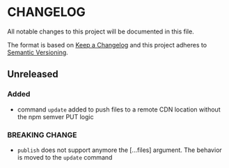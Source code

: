 # CHANGELOG

All notable changes to this project will be documented in this file.

The format is based on [Keep a Changelog](http://keepachangelog.com/en/1.0.0/)
and this project adheres to [Semantic Versioning](http://semver.org/spec/v2.0.0.html).

## Unreleased

### Added

- command `update` added to push files to a remote CDN location without the npm semver PUT logic

### BREAKING CHANGE

- `publish` does not support anymore the [...files] argument. The behavior is moved to the `update` command
